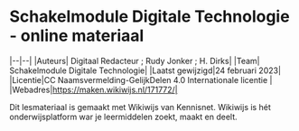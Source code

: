 # Schakelmodule Digitale Technologie - online materiaal 

|--|--|
|Auteurs| Digitaal Redacteur ; Rudy Jonker ; H. Dirks|
|Team| Schakelmodule Digitale Technologie|
|Laatst gewijzigd|24 februari 2023|
|Licentie|CC Naamsvermelding-GelijkDelen 4.0 Internationale licentie |
|Webadres|https://maken.wikiwijs.nl/171772/|

Dit lesmateriaal is gemaakt met Wikiwijs van Kennisnet. Wikiwijs is hét onderwijsplatform war je leermiddelen zoekt, maakt en deelt.
